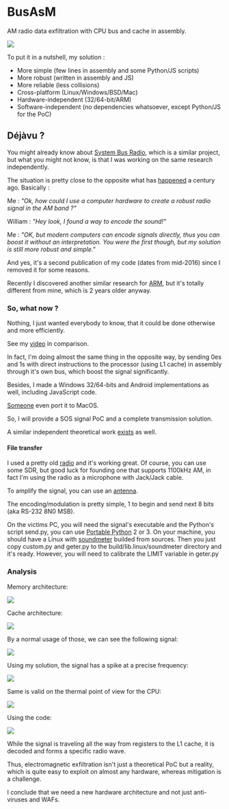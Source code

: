# BusAsM

AM radio data exfiltration with CPU bus and cache in assembly.

![](https://raw.githubusercontent.com/cryptolok/BusAsM/master/logo.jpg)

To put it in a nutshell, my solution :
* More simple (few lines in assembly and some Python/JS scripts)
* More robust (written in assembly and JS)
* More reliable (less collisions)
* Cross-platform (Linux/Windows/BSD/Mac)
* Hardware-independent (32/64-bit/ARM)
* Software-independent (no dependencies whatsoever, except Python/JS for the PoC)

## Déjàvu ?

You might already know about [System Bus Radio](https://github.com/fulldecent/system-bus-radio), which is a similar project, but what you might not know, is that I was working on the same research independently.

The situation is pretty close to the opposite what has [happened](https://www.youtube.com/watch?v=YdlMHYHMM8Y) a century ago.
Basically :

Me : *"Ok, how could I use a computer hardware to create a robust radio signal in the AM band ?"*

William : *"Hey look, I found a way to encode the sound!"*

Me : *"OK, but modern computers can encode signals directly, thus you can boost it without an interpretation. You were the first though, but my solution is still more robust and simple."*

And yes, it's a second publication of my code (dates from mid-2016) since I removed it for some reasons.

Recently I discovered another similar research for [ARM](http://thesai.org/Downloads/Volume9No1/Paper_25-Data_Exfiltration_from_Air_Gapped_Computers.pdf), but it's totally different from mine, which is 2 years older anyway.

### So, what now ?

Nothing, I just wanted everybody to know, that it could be done otherwise and more efficiently.

See my [video](https://youtu.be/qNV-KRlZU6U) in comparison.

In fact, I'm doing almost the same thing in the opposite way, by sending 0es and 1s with direct instructions to the processor (using L1 cache) in assembly through it's own bus, which boost the signal significantly.

Besides, I made a Windows 32/64-bits and Android implementations as well, including JavaScript code.

[Someone](https://github.com/joscandreu) even port it to MacOS.

So, I will provide a SOS signal PoC and a complete transmission solution.

A similar independent theoretical work [exists](https://dl.acm.org/citation.cfm?id=2742179) as well.

#### File transfer

I used a pretty old [radio](http://www.radiomuseum.org/r/panasonic_stereo_radio_cassette_player_rq_v60.html) and it's working great. Of course, you can use some SDR, but good luck for founding one that supports 1100kHz AM, in fact I'm using the radio as a microphone with Jack/Jack cable.

To amplify the signal, you can use an [antenna](https://www.amazon.com/SaferCCTV-Replacement-Tunable-Passive-Panasonic/dp/B01MT10PME/).

The encoding/modulation is pretty simple, 1 to begin and send next 8 bits (aka RS-232 8N0 MSB).

On the victims PC, you will need the signal's executable and the Python's script send.py, you can use [Portable Python](http://portablepython.com/) 2 or 3.
On your machine, you should have a Linux with [soundmeter](https://pypi.python.org/pypi/soundmeter) builded from sources. Then you just copy custom.py and geter.py to the build/lib.linux/soundmeter directory and it's ready. However, you will need to calibrate the LIMIT variable in geter.py

### Analysis

Memory architecture:

![](https://raw.githubusercontent.com/cryptolok/BusAsM/master/memory.png)

Cache architecture:

![](https://raw.githubusercontent.com/cryptolok/BusAsM/master/cache.png)

By a normal usage of those, we can see the following signal:

![](https://raw.githubusercontent.com/cryptolok/BusAsM/master/radioNorm.jpg)

Using my solution, the signal has a spike at a precise frequency:

![](https://raw.githubusercontent.com/cryptolok/BusAsM/master/radioSignal.jpg)

Same is valid on the thermal point of view for the CPU:

![](https://raw.githubusercontent.com/cryptolok/BusAsM/master/thermalNorm.jpg)

Using the code:

![](https://raw.githubusercontent.com/cryptolok/BusAsM/master/thermalSignal.jpg)

While the signal is traveling all the way from registers to the L1 cache, it is decoded and forms a specific radio wave.

Thus, electromagnetic exfiltration isn't just a theoretical PoC but a reality, which is quite easy to exploit on almost any hardware, whereas mitigation is a challenge.

I conclude that we need a new hardware architecture and not just anti-viruses and WAFs.
